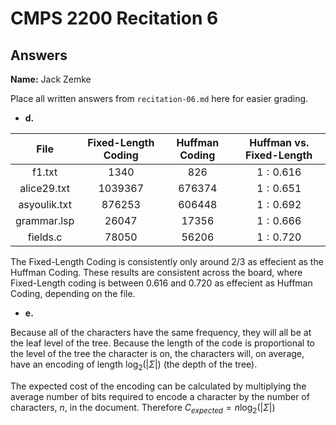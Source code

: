 # CMPS 2200 Recitation 6

## Answers

**Name:** Jack Zemke


Place all written answers from `recitation-06.md` here for easier grading.



- **d.**

|   File    |   Fixed-Length Coding   |   Huffman Coding   |   Huffman vs. Fixed-Length   |
|:-----:|:------------:|:------------:|:------------:|
f1.txt    |       $1340$               |     $826$           | $1 : 0.616$
alice29.txt    |      $1039367$               |       $676374$         |$1 : 0.651$
asyoulik.txt    |        $876253$             |           $606448$     |$1 : 0.692$
grammar.lsp    |           $26047$          |        $17356$        |$1 : 0.666$
fields.c    |           $78050$          |        $56206$        |$1 : 0.720$

The Fixed-Length Coding is consistently only around $2/3$ as effecient as the Huffman Coding. These results are consistent across the board, where Fixed-Length coding is between $0.616$ and $0.720$ as effecient as Huffman Coding, depending on the file.
- **e.**

Because all of the characters have the same frequency, they will all be at the leaf level of the tree. Because the length of the code is proportional to the level of the tree the character is on, the characters will, on average, have an encoding of length $\log_2(|\Sigma|)$ (the depth of the tree).

The expected cost of the encoding can be calculated by multiplying the average number of bits required to encode a character by the number of characters, $n$, in the document. Therefore $C_{expected} = n\log_2(|\Sigma|)$

